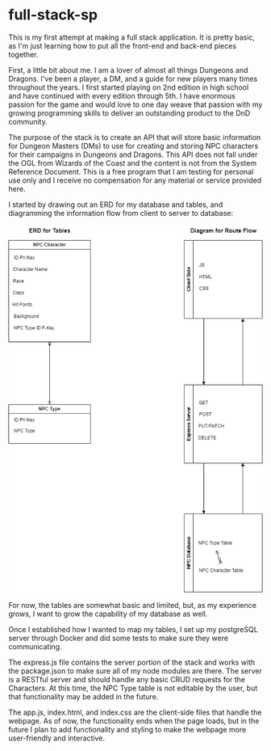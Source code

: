 # full-stack-sp
This is my first attempt at making a full stack application. It is pretty basic, as I'm just learning how to put all the front-end and back-end pieces together.

First, a little bit about me. I am a lover of almost all things Dungeons and Dragons. I've been a player, a DM, and a guide for new players many times throughout the years. I first started playing on 2nd edition in high school and have continued with every edition through 5th. I have enormous passion for the game and would love to one day weave that passion with my growing programming skills to deliver an outstanding product to the DnD community.

The purpose of the stack is to create an API that will store basic information for Dungeon Masters (DMs) to use for creating and storing NPC characters for their campaigns in Dungeons and Dragons. This API does not fall under the OGL from Wizards of the Coast and the content is not from the System Reference Document. This is a free program that I am testing for personal use only and I receive no compensation for any material or service provided here.

I started by drawing out an ERD for my database and tables, and diagramming the information flow from client to server to database:

![ERD and Route Flow](./Full-Stack-SP-ERD-and-Route-Flow.png)

For now, the tables are somewhat basic and limited, but, as my experience grows, I want to grow the capability of my database as well.

Once I established how I wanted to map my tables, I set up my postgreSQL server through Docker and did some tests to make sure they were communicating.

The express.js file contains the server portion of the stack and works with the package.json to make sure all of my node modules are there. The server is a RESTful server and should handle any basic CRUD requests for the Characters. At this time, the NPC Type table is not editable by the user, but that functionality may be added in the future.

The app.js, index.html, and index.css are the client-side files that handle the webpage. As of now, the functionality ends when the page loads, but in the future I plan to add functionality and styling to make the webpage more user-friendly and interactive.
